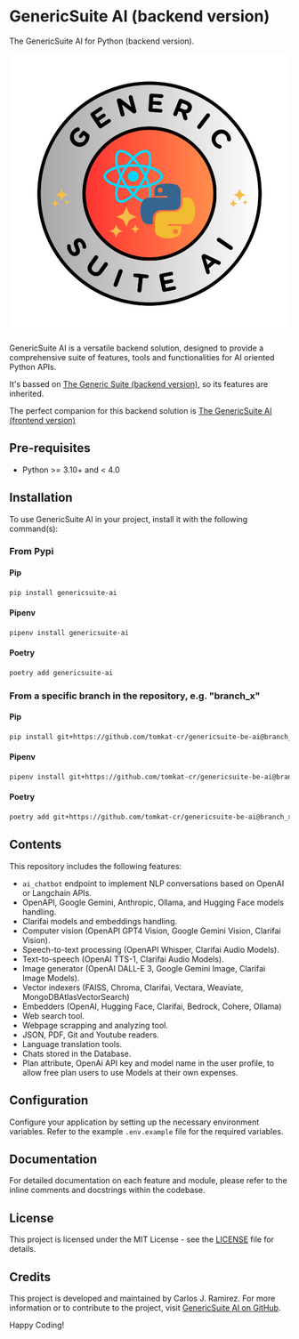 # GenericSuite AI (backend version)
The GenericSuite AI for Python (backend version).

![GenericSuite AI Logo](https://github.com/tomkat-cr/genericsuite-fe-ai/blob/main/src/lib/images/gs_ai_logo_circle.svg)

GenericSuite AI is a versatile backend solution, designed to provide a comprehensive suite of features, tools and functionalities for AI oriented Python APIs.

It's bassed on [The Generic Suite (backend version)](https://github.com/tomkat-cr/genericsuite-be), so its features are inherited.

The perfect companion for this backend solution is [The GenericSuite AI (frontend version)](https://github.com/tomkat-cr/genericsuite-fe-ai)


## Pre-requisites

- Python >= 3.10+ and < 4.0

## Installation

To use GenericSuite AI in your project, install it with the following command(s):

### From Pypi

#### Pip
```bash
pip install genericsuite-ai
```

#### Pipenv
```bash
pipenv install genericsuite-ai
```

#### Poetry
```bash
poetry add genericsuite-ai
```

### From a specific branch in the repository, e.g. "branch_x"

#### Pip
```bash
pip install git+https://github.com/tomkat-cr/genericsuite-be-ai@branch_x
```

#### Pipenv
```bash
pipenv install git+https://github.com/tomkat-cr/genericsuite-be-ai@branch_x
```

#### Poetry
```bash
poetry add git+https://github.com/tomkat-cr/genericsuite-be-ai@branch_x
```

## Contents

This repository includes the following features:

- `ai_chatbot` endpoint to implement NLP conversations based on OpenAI or Langchain APIs.
- OpenAPI, Google Gemini, Anthropic, Ollama, and Hugging Face models handling.
- Clarifai models and embeddings handling.
- Computer vision (OpenAPI GPT4 Vision, Google Gemini Vision, Clarifai Vision).
- Speech-to-text processing (OpenAPI Whisper, Clarifai Audio Models).
- Text-to-speech (OpenAI TTS-1, Clarifai Audio Models).
- Image generator (OpenAI DALL-E 3, Google Gemini Image, Clarifai Image Models).
- Vector indexers (FAISS, Chroma, Clarifai, Vectara, Weaviate, MongoDBAtlasVectorSearch)
- Embedders (OpenAI, Hugging Face, Clarifai, Bedrock, Cohere, Ollama)
- Web search tool.
- Webpage scrapping and analyzing tool.
- JSON, PDF, Git and Youtube readers.
- Language translation tools.
- Chats stored in the Database.
- Plan attribute, OpenAi API key and model name in the user profile, to allow free plan users to use Models at their own expenses.

## Configuration

Configure your application by setting up the necessary environment variables. Refer to the example `.env.example` file for the required variables.

## Documentation

For detailed documentation on each feature and module, please refer to the inline comments and docstrings within the codebase.

## License

This project is licensed under the MIT License - see the [LICENSE](LICENSE) file for details.


## Credits

This project is developed and maintained by Carlos J. Ramirez. For more information or to contribute to the project, visit [GenericSuite AI on GitHub](https://github.com/tomkat-cr/genericsuite-be-ai).

Happy Coding!